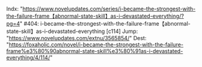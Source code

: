 Indx: "https://www.novelupdates.com/series/i-became-the-strongest-with-the-failure-frame【abnormal-state-skill】as-i-devastated-everything/?pg=4"
#404: i-became-the-strongest-with-the-failure-frame【abnormal-state-skill】as-i-devastated-everything [c114]
Jump: "https://www.novelupdates.com/extnu/3565854/"
Dest: "https://foxaholic.com/novel/i-became-the-strongest-with-the-failure-frame%e3%80%90abnormal-state-skill%e3%80%91as-i-devastated-everything/4/114/"